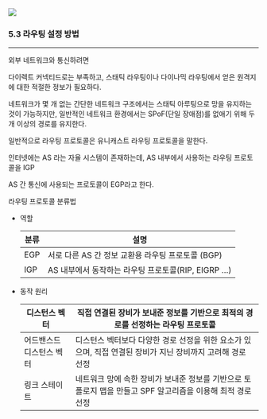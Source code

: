 <img src="https://github.com/monthly-cs/2024-01-network/assets/105256335/ec72a3d2-3ba1-4556-9772-99ad9827655c">

### 5.3 라우팅 설정 방법

---

외부 네트워크와 통신하려면

다이렉트 커넥티드로는 부족하고, 스태틱 라우팅이나 다이나믹 라우팅에서 얻은 원격지에 대한 적절한 정보가 필요하다.

네트워크가 몇 개 없는 간단한 네트워크 구조에서는 스태틱 아루팅으로 망을 유지하는 것이 가능하지만, 일반적인 네트워크 환경에서는 SPoF(단일 장애점)를 없애기 위해 두 개 이상의 경로를 유지한다.

일반적으로 라우팅 프로토콜은 유니캐스트 라우팅 프로토콜을 말한다.

인터넷에는 AS 라는 자율 시스템이 존재하는데, AS 내부에서 사용하는 라우팅 프로토콜을 IGP

AS 간 통신에 사용되는 프로토콜이 EGP라고 한다.

라우팅 프로토콜 분류법

- 역할
    
    
    | 분류 | 설명 |
    | --- | --- |
    | EGP | 서로 다른 AS 간 정보 교환용 라우팅 프로토콜 (BGP) |
    | IGP | AS 내부에서 동작하는 라우팅 프로토콜(RIP, EIGRP …) |
- 동작 원리
    
    
    | 디스턴스 벡터 | 직접 연결된 장비가 보내준 정보를 기반으로 최적의 경로를 선정하는 라우팅 프로토콜  |
    | --- | --- |
    | 어드밴스드 디스턴스 벡터 | 디스턴스 벡터보다 다양한 경로 선정을 위한 요소가 있으며, 직접 연결된 장비가 지닌 장비까지 고려해 경로 선정 |
    | 링크 스테이트 | 네트워크 망에 속한 장비가 보내준 정보를 기반으로 토폴로지 맵을 만들고 SPF 알고리즘을 이용해 최적 경로 선정 |
